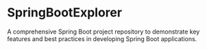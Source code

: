 # SpringBootExplorer
A comprehensive Spring Boot project repository to demonstrate key features and best practices in developing Spring Boot applications.
